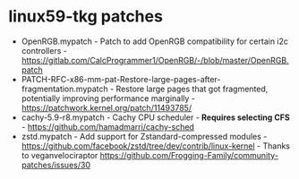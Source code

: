 # linux59-tkg patches

- OpenRGB.mypatch - Patch to add OpenRGB compatibility for certain i2c controllers - https://gitlab.com/CalcProgrammer1/OpenRGB/-/blob/master/OpenRGB.patch
- PATCH-RFC-x86-mm-pat-Restore-large-pages-after-fragmentation.mypatch - Restore large pages that got fragmented, potentially improving performance marginally - https://patchwork.kernel.org/patch/11493785/
- cachy-5.9-r8.mypatch - Cachy CPU scheduler - **Requires selecting CFS** - https://github.com/hamadmarri/cachy-sched
- zstd.mypatch - Add support for Zstandard-compressed modules - https://github.com/facebook/zstd/tree/dev/contrib/linux-kernel - Thanks to veganvelociraptor https://github.com/Frogging-Family/community-patches/issues/30
